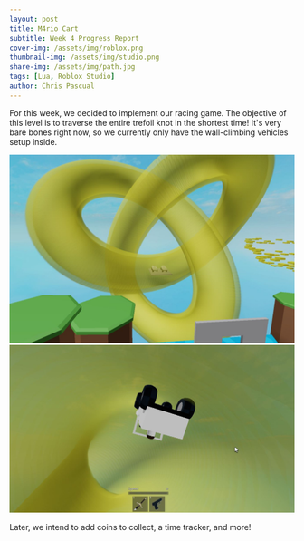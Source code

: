 ```yaml
---
layout: post
title: M4rio Cart
subtitle: Week 4 Progress Report
cover-img: /assets/img/roblox.png
thumbnail-img: /assets/img/studio.png
share-img: /assets/img/path.jpg
tags: [Lua, Roblox Studio]
author: Chris Pascual
---
```


For this week, we decided to implement our racing game. The objective of this level is to
traverse the entire trefoil knot in the shortest time! It's very bare bones right now,
so we currently only have the wall-climbing vehicles setup inside.

<img src="/assets/img/outsiderace.JPG" alt="outsiderace.JPG">

<img src="/assets/img/insiderace.JPG" alt="insiderace.JPG">

Later, we intend to add coins to collect, a time tracker, and more!